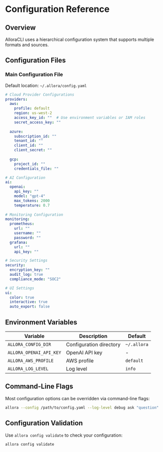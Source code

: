 # Configuration Reference

## Overview
AlloraCLI uses a hierarchical configuration system that supports multiple formats and sources.

## Configuration Files

### Main Configuration File
Default location: `~/.allora/config.yaml`

```yaml
# Cloud Provider Configurations
providers:
  aws:
    profile: default
    region: us-west-2
    access_key_id: ""  # Use environment variables or IAM roles
    secret_access_key: ""
  
  azure:
    subscription_id: ""
    tenant_id: ""
    client_id: ""
    client_secret: ""
    
  gcp:
    project_id: ""
    credentials_file: ""

# AI Configuration
ai:
  openai:
    api_key: ""
    model: "gpt-4"
    max_tokens: 2000
    temperature: 0.7
  
# Monitoring Configuration
monitoring:
  prometheus:
    url: ""
    username: ""
    password: ""
  grafana:
    url: ""
    api_key: ""

# Security Settings
security:
  encryption_key: ""
  audit_log: true
  compliance_mode: "SOC2"

# UI Settings
ui:
  color: true
  interactive: true
  auto_export: false
```

## Environment Variables

| Variable | Description | Default |
|----------|-------------|---------|
| `ALLORA_CONFIG_DIR` | Configuration directory | `~/.allora` |
| `ALLORA_OPENAI_API_KEY` | OpenAI API key | - |
| `ALLORA_AWS_PROFILE` | AWS profile | `default` |
| `ALLORA_LOG_LEVEL` | Log level | `info` |

## Command-Line Flags

Most configuration options can be overridden via command-line flags:

```bash
allora --config /path/to/config.yaml --log-level debug ask "question"
```

## Configuration Validation

Use `allora config validate` to check your configuration:

```bash
allora config validate
```
